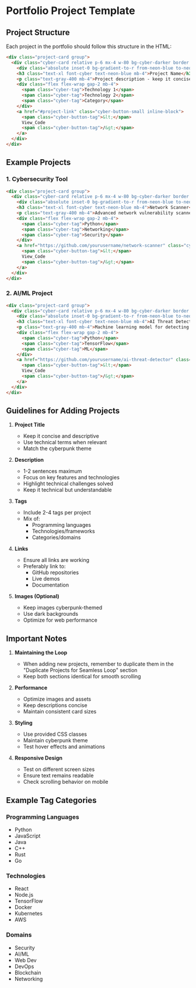 # Portfolio Project Template

## Project Structure
Each project in the portfolio should follow this structure in the HTML:

```html
<div class="project-card group">
  <div class="cyber-card relative p-6 mx-4 w-80 bg-cyber-darker border border-neon-blue hover:border-neon-pink transition-colors duration-300">
    <div class="absolute inset-0 bg-gradient-to-r from-neon-blue to-neon-pink opacity-0 group-hover:opacity-20 transition-opacity duration-300"></div>
    <h3 class="text-xl font-cyber text-neon-blue mb-4">Project Name</h3>
    <p class="text-gray-400 mb-4">Project description - keep it concise but informative.</p>
    <div class="flex flex-wrap gap-2 mb-4">
      <span class="cyber-tag">Technology 1</span>
      <span class="cyber-tag">Technology 2</span>
      <span class="cyber-tag">Category</span>
    </div>
    <a href="#project-link" class="cyber-button-small inline-block">
      <span class="cyber-button-tag">&lt;</span>
      View_Code
      <span class="cyber-button-tag">/&gt;</span>
    </a>
  </div>
</div>
```

## Example Projects

### 1. Cybersecurity Tool
```html
<div class="project-card group">
  <div class="cyber-card relative p-6 mx-4 w-80 bg-cyber-darker border border-neon-blue hover:border-neon-pink transition-colors duration-300">
    <div class="absolute inset-0 bg-gradient-to-r from-neon-blue to-neon-pink opacity-0 group-hover:opacity-20 transition-opacity duration-300"></div>
    <h3 class="text-xl font-cyber text-neon-blue mb-4">Network Scanner</h3>
    <p class="text-gray-400 mb-4">Advanced network vulnerability scanner with real-time threat detection and automated reporting capabilities.</p>
    <div class="flex flex-wrap gap-2 mb-4">
      <span class="cyber-tag">Python</span>
      <span class="cyber-tag">Networking</span>
      <span class="cyber-tag">Security</span>
    </div>
    <a href="https://github.com/yourusername/network-scanner" class="cyber-button-small inline-block">
      <span class="cyber-button-tag">&lt;</span>
      View_Code
      <span class="cyber-button-tag">/&gt;</span>
    </a>
  </div>
</div>
```

### 2. AI/ML Project
```html
<div class="project-card group">
  <div class="cyber-card relative p-6 mx-4 w-80 bg-cyber-darker border border-neon-blue hover:border-neon-pink transition-colors duration-300">
    <div class="absolute inset-0 bg-gradient-to-r from-neon-blue to-neon-pink opacity-0 group-hover:opacity-20 transition-opacity duration-300"></div>
    <h3 class="text-xl font-cyber text-neon-blue mb-4">AI Threat Detector</h3>
    <p class="text-gray-400 mb-4">Machine learning model for detecting and classifying potential security threats in system logs.</p>
    <div class="flex flex-wrap gap-2 mb-4">
      <span class="cyber-tag">Python</span>
      <span class="cyber-tag">TensorFlow</span>
      <span class="cyber-tag">ML</span>
    </div>
    <a href="https://github.com/yourusername/ai-threat-detector" class="cyber-button-small inline-block">
      <span class="cyber-button-tag">&lt;</span>
      View_Code
      <span class="cyber-button-tag">/&gt;</span>
    </a>
  </div>
</div>
```

## Guidelines for Adding Projects

1. **Project Title**
   - Keep it concise and descriptive
   - Use technical terms when relevant
   - Match the cyberpunk theme

2. **Description**
   - 1-2 sentences maximum
   - Focus on key features and technologies
   - Highlight technical challenges solved
   - Keep it technical but understandable

3. **Tags**
   - Include 2-4 tags per project
   - Mix of:
     - Programming languages
     - Technologies/frameworks
     - Categories/domains

4. **Links**
   - Ensure all links are working
   - Preferably link to:
     - GitHub repositories
     - Live demos
     - Documentation

5. **Images (Optional)**
   - Keep images cyberpunk-themed
   - Use dark backgrounds
   - Optimize for web performance

## Important Notes

1. **Maintaining the Loop**
   - When adding new projects, remember to duplicate them in the "Duplicate Projects for Seamless Loop" section
   - Keep both sections identical for smooth scrolling

2. **Performance**
   - Optimize images and assets
   - Keep descriptions concise
   - Maintain consistent card sizes

3. **Styling**
   - Use provided CSS classes
   - Maintain cyberpunk theme
   - Test hover effects and animations

4. **Responsive Design**
   - Test on different screen sizes
   - Ensure text remains readable
   - Check scrolling behavior on mobile

## Example Tag Categories

### Programming Languages
- Python
- JavaScript
- Java
- C++
- Rust
- Go

### Technologies
- React
- Node.js
- TensorFlow
- Docker
- Kubernetes
- AWS

### Domains
- Security
- AI/ML
- Web Dev
- DevOps
- Blockchain
- Networking
